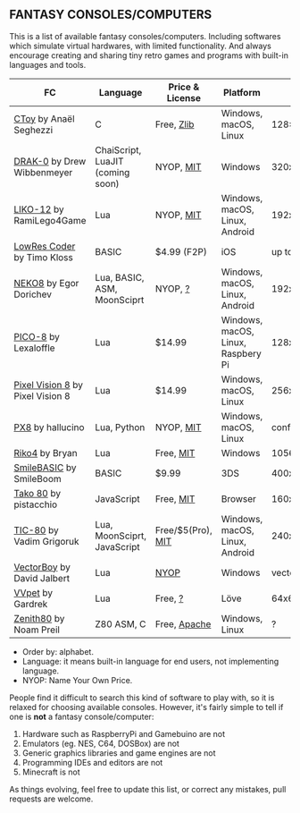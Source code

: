 ## FANTASY CONSOLES/COMPUTERS

This is a list of available fantasy consoles/computers. Including softwares which simulate virtual hardwares, with limited functionality. And always encourage creating and sharing tiny retro games and programs with built-in languages and tools.

FC | Language | Price & License | Platform | Display
---- | ---- | ---- | ---- | ----
[CToy](https://github.com/anael-seghezzi/CToy) by Anaël Seghezzi | C | Free, [Zlib](https://github.com/anael-seghezzi/CToy) | Windows, macOS, Linux | 128×128
[DRAK-0](https://github.com/drako0812/DRAK-0) by Drew Wibbenmeyer | ChaiScript, LuaJIT (coming soon) | NYOP, [MIT](https://github.com/drako0812/DRAK-0) | Windows | 320x240
[LIKO-12](https://ramilego4game.itch.io/liko12) by RamiLego4Game | Lua | NYOP, [MIT](https://github.com/RamiLego4Game/LIKO-12) | Windows, macOS, Linux, Android | 192x128
[LowRes Coder](http://lowres.inutilis.com) by Timo Kloss | BASIC | $4.99 (F2P) | iOS | up to 128×128
[NEKO8](https://egordorichev.itch.io/neko8) by Egor Dorichev | Lua, BASIC, ASM, MoonSciprt | NYOP, [?](https://github.com/egordorichev/neko8) | Windows, macOS, Linux, Android | 192x128
[PICO-8](https://www.lexaloffle.com/pico-8.php) by Lexaloffle | Lua | $14.99 | Windows, macOS, Linux, Raspbery Pi | 128x128
[Pixel Vision 8](https://pixelvision8.itch.io/game-creator) by Pixel Vision 8 | Lua | $14.99 | Windows, macOS, Linux | 256x240
[PX8](https://hallucino.itch.io/px8) by hallucino | Lua, Python | NYOP, [MIT](https://github.com/Gigoteur/PX8) | Windows, macOS, Linux | configurable
[Riko4](https://github.com/incinirate/riko4) by Bryan | Lua | Free, [MIT](https://github.com/incinirate/riko4) | Windows | 1056x594?
[SmileBASIC](http://smilebasic.com) by SmileBoom | BASIC | $9.99 | 3DS | 400x240/320x240
[Tako 80](http://tako80.net) by pistacchio | JavaScript | Free, [MIT](https://github.com/pistacchio/tako80) | Browser | 160x144
[TIC-80](https://tic.computer) by Vadim Grigoruk | Lua, MoonSciprt, JavaScript | Free/$5(Pro), [MIT](https://github.com/nesbox/TIC-80) | Windows, macOS, Linux, Android | 240x136
[VectorBoy](https://melloland.itch.io/vectorboy) by David Jalbert | Lua | [NYOP](https://melloland.itch.io/vectorboy) | Windows | vector
[VVpet](https://github.com/gardrek/VVpet) by Gardrek | Lua | Free, [?](https://github.com/gardrek/VVpet) | Löve | 64x64x2/128x128x4/configurable
[Zenith80](https://zenith80.github.io) by Noam Preil | Z80 ASM, C | Free, [Apache](https://bitbucket.org/pixelherodev/zenith80) | Windows, Linux | ?

* Order by: alphabet.
* Language: it means built-in language for end users, not implementing language.
* NYOP: Name Your Own Price.

People find it difficult to search this kind of software to play with, so it is relaxed for choosing available consoles. However, it's fairly simple to tell if one is **not** a fantasy console/computer:

1. Hardware such as RaspberryPi and Gamebuino are not
2. Emulators (eg. NES, C64, DOSBox) are not
3. Generic graphics libraries and game engines are not
4. Programming IDEs and editors are not
5. Minecraft is not

As things evolving, feel free to update this list, or correct any mistakes, pull requests are welcome.
